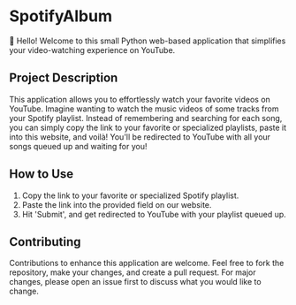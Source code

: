 # SpotifyAlbum

👋 Hello! Welcome to this small Python web-based application that simplifies your video-watching experience on YouTube.

## Project Description

This application allows you to effortlessly watch your favorite videos on YouTube. Imagine wanting to watch the music videos of some tracks from your Spotify playlist. Instead of remembering and searching for each song, you can simply copy the link to your favorite or specialized playlists, paste it into this website, and voilà! You'll be redirected to YouTube with all your songs queued up and waiting for you!

## How to Use

1. Copy the link to your favorite or specialized Spotify playlist.
2. Paste the link into the provided field on our website.
3. Hit 'Submit', and get redirected to YouTube with your playlist queued up.

## Contributing

Contributions to enhance this application are welcome. Feel free to fork the repository, make your changes, and create a pull request. For major changes, please open an issue first to discuss what you would like to change.

